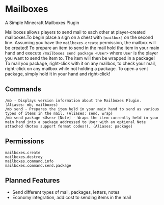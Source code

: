 # Mailboxes

A Simple Minecraft Mailboxes Plugin

Mailboxes allows players to send mail to each other at player-created mailboxes.To begin place a sign on a chest with `[mailbox]` on the second line. Assuming you have the `mailboxes.create` permission, the mailbox will be created! To prepare an item to send in the mail hold the item in your main hand and execute `/mailboxes send package <User>` where `User` is the player you want to send the item to. The item will then be wrapped in a package! To mail you package, right-click with it on any mailbox, to check your mail, right-click on any mailbox while not holding a package. To open a sent package, simply hold it in your hand and right-click!

## Commands
```
/mb - Displays version information about the Mailboxes Plugin. (Aliases: mb, mailboxes)
/mb send - Prepares the item held in your main hand to send as various types of items in the mail. (Aliases: send, wrap)
/mb send package <User> [Note] - Wraps the item currently held in your main hand into a package addressed to User with an optional Note attached (Notes support format codes!). (Aliases: package)
```

## Permissions
```
mailboxes.create
mailboxes.destroy
mailboxes.command.info
mailboxes.command.send.package
```

## Planned Features
* Send different types of mail, packages, letters, notes
* Economy integration, add cost to sending items in the mail 
